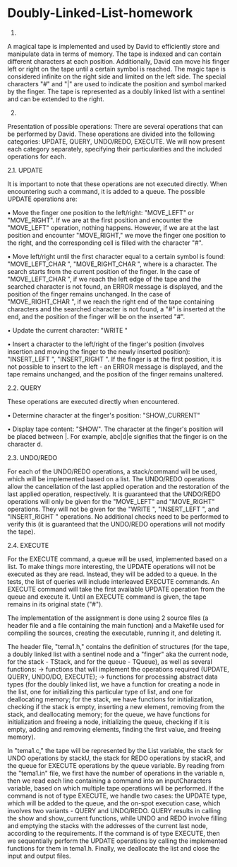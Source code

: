 # Doubly-Linked-List-homework
1.

A magical tape is implemented and used by David to efficiently store and manipulate data in terms of memory. The tape is indexed and can contain different characters at each position. Additionally, David can move his finger left or right on the tape until a certain symbol is reached. The magic tape is considered infinite on the right side and limited on the left side. The special characters "#" and "|" are used to indicate the position and symbol marked by the finger. The tape is represented as a doubly linked list with a sentinel and can be extended to the right.

2.

Presentation of possible operations:
There are several operations that can be performed by David. These operations are divided into the following categories: UPDATE, QUERY, UNDO/REDO, EXECUTE. We will now present each category separately, specifying their particularities and the included operations for each.

2.1. UPDATE

It is important to note that these operations are not executed directly. When encountering such a command, it is added to a queue.
The possible UPDATE operations are:

• Move the finger one position to the left/right: "MOVE_LEFT" or "MOVE_RIGHT". If we are at the first position and encounter the "MOVE_LEFT" operation, nothing happens. However, if we are at the last position and encounter "MOVE_RIGHT," we move the finger one position to the right, and the corresponding cell is filled with the character "#".

• Move left/right until the first character equal to a certain symbol is found: "MOVE_LEFT_CHAR <C>", "MOVE_RIGHT_CHAR <C>", where <C> is a character. The search starts from the current position of the finger.
In the case of "MOVE_LEFT_CHAR <C>", if we reach the left edge of the tape and the searched character is not found, an ERROR message is displayed, and the position of the finger remains unchanged.
In the case of "MOVE_RIGHT_CHAR <C>", if we reach the right end of the tape containing characters and the searched character is not found, a "#" is inserted at the end, and the position of the finger will be on the inserted "#".

• Update the current character: "WRITE <C>"

• Insert a character to the left/right of the finger's position (involves insertion and moving the finger to the newly inserted position): "INSERT_LEFT <C>", "INSERT_RIGHT <C>". If the finger is at the first position, it is not possible to insert to the left - an ERROR message is displayed, and the tape remains unchanged, and the position of the finger remains unaltered.

2.2. QUERY

These operations are executed directly when encountered.

• Determine character at the finger's position: "SHOW_CURRENT"

• Display tape content: "SHOW". The character at the finger's position will be placed between |. For example, abc|d|e signifies that the finger is on the character d.

2.3. UNDO/REDO

For each of the UNDO/REDO operations, a stack/command will be used, which will be implemented based on a list.
The UNDO/REDO operations allow the cancellation of the last applied operation and the restoration of the last applied operation, respectively.
It is guaranteed that the UNDO/REDO operations will only be given for the "MOVE_LEFT" and "MOVE_RIGHT" operations. They will not be given for the "WRITE <C>", "INSERT_LEFT <C>", and "INSERT_RIGHT <C>" operations. No additional checks need to be performed to verify this (it is guaranteed that the UNDO/REDO operations will not modify the tape).

2.4. EXECUTE

For the EXECUTE command, a queue will be used, implemented based on a list.
To make things more interesting, the UPDATE operations will not be executed as they are read. Instead, they will be added to a queue. In the tests, the list of queries will include interleaved EXECUTE commands. An EXECUTE command will take the first available UPDATE operation from the queue and execute it. Until an EXECUTE command is given, the tape remains in its original state ("#").





The implementation of the assignment is done using 2 source files (a header file and a file containing the main function) and a Makefile used for compiling the sources, creating the executable, running it, and deleting it.

The header file, "tema1.h," contains the definition of structures (for the tape, a doubly linked list with a sentinel node and a "finger" aka the current node, for the stack - TStack, and for the queue - TQueue), as well as several functions:
-> functions that will implement the operations required (UPDATE, QUERY, UNDO/DO, EXECUTE);
-> functions for processing abstract data types (for the doubly linked list, we have a function for creating a node in the list, one for initializing this particular type of list, and one for deallocating memory; for the stack, we have functions for initialization, checking if the stack is empty, inserting a new element, removing from the stack, and deallocating memory; for the queue, we have functions for initialization and freeing a node, initializing the queue, checking if it is empty, adding and removing elements, finding the first value, and freeing memory).

In "tema1.c," the tape will be represented by the List variable, the stack for UNDO operations by stackU, the stack for REDO operations by stackR, and the queue for EXECUTE operations by the queue variable. By reading from the "tema1.in" file, we first have the number of operations in the variable n, then we read each line containing a command into an inputCharacters variable, based on which multiple tape operations will be performed. If the command is not of type EXECUTE, we handle two cases: the UPDATE type, which will be added to the queue, and the on-spot execution case, which involves two variants - QUERY and UNDO/REDO. QUERY results in calling the show and show_current functions, while UNDO and REDO involve filling and emptying the stacks with the addresses of the current last node, according to the requirements. If the command is of type EXECUTE, then we sequentially perform the UPDATE operations by calling the implemented functions for them in tema1.h. Finally, we deallocate the list and close the input and output files.
